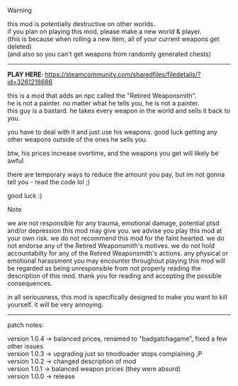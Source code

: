 > [!WARNING]
> this mod is potentially destructive on other worlds.  
> if you plan on playing this mod, please make a new world & player.  
> (this is because when rolling a new item, all of your current weapons get deleted)  
> (and also so you can't get weapons from randomly generated chests)  

----------

**PLAY HERE**: https://steamcommunity.com/sharedfiles/filedetails/?id=3261218686

this is a mod that adds an npc called the "Retired Weaponsmith".  
he is not a painter. no matter what he tells you, he is not a painter.  
this guy is a bastard. he takes every weapon in the world and sells it back to you.  

you have to deal with it and just use his weapons. good luck getting any other weapons outside of the ones he sells you.  

btw, his prices increase overtime, and the weapons you get will likely be awful  

there are temporary ways to reduce the amount you pay, but im not gonna tell you - read the code lol ;)  

good luck :)  

> [!NOTE]
> we are not responsible for any trauma, emotional damage, potential ptsd and/or depression this mod may give you. we advise you play this mod at your own risk. we do not recommend this mod for the faint hearted. we do not endorse any of the Retired Weaponsmith's motives. we do not hold accountabilty for any of the Retired Weaponsmith's actions. any physical or emotional harassment you may encounter throughout playing this mod will be regarded as being unresponsible from not properly reading the description of this mod. thank you for reading and accepting the possible consequences.

in all seriousness, this mod is specifically designed to make you want to kill yourself. it will be very annoying.

----------

patch notes:

version 1.0.4 -> balanced prices, renamed to "badgatchagame", fixed a few other issues  
version 1.0.3 -> upgrading just so tmodloader stops complaining ;P  
version 1.0.2 -> changed description of mod  
version 1.0.1 -> balanced weapon prices (they were absurd)  
version 1.0.0 -> release  